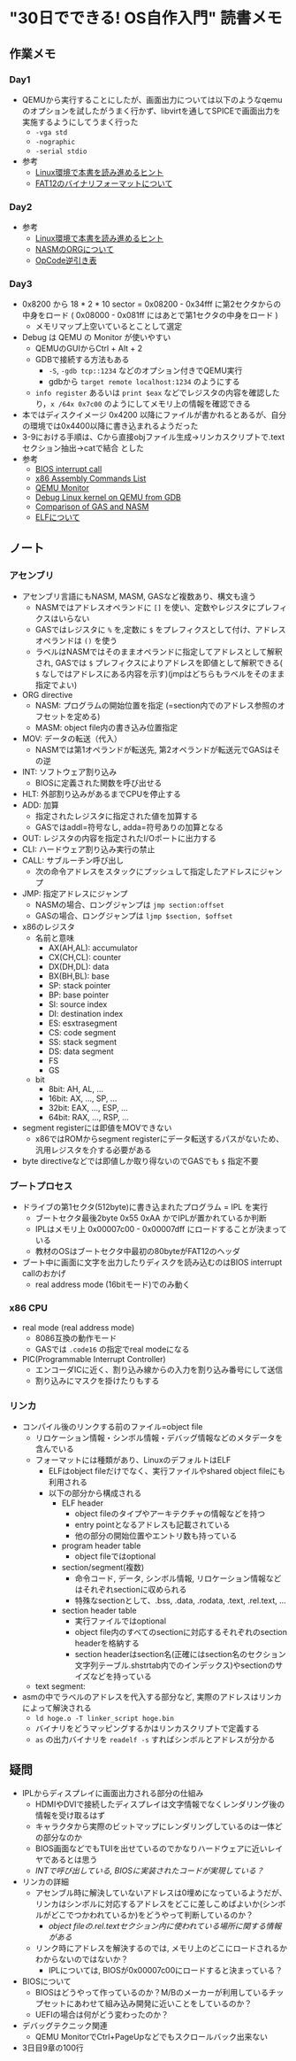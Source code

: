 # "30日でできる! OS自作入門" 読書メモ

## 作業メモ
### Day1
* QEMUから実行することにしたが、画面出力については以下のようなqemuのオプションを試したがうまく行かず、libvirtを通してSPICEで画面出力を実施するようにしてうまく行った
    - `-vga std`
    - `-nographic`
    - `-serial stdio`
* 参考
    - [Linux環境で本書を読み進めるヒント](http://d.hatena.ne.jp/big-eyed-hamster/20081229/1230562654)
    - [FAT12のバイナリフォーマットについて](http://www.dfists.ua.es/~gil/FAT12Description.pdf)
### Day2
* 参考
    - [Linux環境で本書を読み進めるヒント](http://d.hatena.ne.jp/big-eyed-hamster/20090106/1231182085)
    - [NASMのORGについて](http://www.nasm.us/doc/nasmdoc7.html)
    - [OpCode逆引き表](http://ref.x86asm.net/coder32.html)
### Day3
* 0x8200 から 18 * 2 * 10 sector = 0x08200 - 0x34fff に第2セクタからの中身をロード ( 0x08000 - 0x081ff にはあとで第1セクタの中身をロード )
    - メモリマップ上空いているとことして選定
* Debug は QEMU の Monitor が使いやすい
    - QEMUのGUIからCtrl + Alt + 2
    - GDBで接続する方法もある
        + `-S`, `-gdb tcp::1234` などのオプション付きでQEMU実行
        + gdbから `target remote localhost:1234` のようにする
    - `info register` あるいは `print $eax` などでレジスタの内容を確認したり，`x /64x 0x7c00` のようにしてメモリ上の情報を確認できる
* 本ではディスクイメージ 0x4200 以降にファイルが書かれるとあるが、自分の環境では0x4400以降に書き込まれるようだった
* 3-9における手順は、Cから直接objファイル生成->リンカスクリプトで.textセクション抽出->catで結合 とした
* 参考
    - [BIOS interrupt call](https://en.wikipedia.org/wiki/BIOS_interrupt_call)
    - [x86 Assembly Commands List](https://en.wikibooks.org/wiki/X86_Assembly)
    - [QEMU Monitor](https://en.wikibooks.org/wiki/QEMU/Monitor)
    - [Debug Linux kernel on QEMU from GDB](https://www.hiroom2.com/2014/01/15/qemu%E4%B8%8A%E3%81%AElinux%E3%82%AB%E3%83%BC%E3%83%8D%E3%83%AB%E3%82%92gdb%E3%81%A7%E3%83%87%E3%83%90%E3%83%83%E3%82%B0%E3%81%99%E3%82%8B/)
    - [Comparison of GAS and NASM](https://www.ibm.com/developerworks/library/l-gas-nasm/)
    - [ELFについて](http://softwaretechnique.jp/OS_Development/Tips/ELF/elf01.html)

## ノート
### アセンブリ
* アセンブリ言語にもNASM, MASM, GASなど複数あり、構文も違う
    - NASMではアドレスオペランドに `[]` を使い、定数やレジスタにプレフィクスはいらない
    - GASではレジスタに `%` を,定数に `$` をプレフィクスとして付け、アドレスオペランドは `()` を使う
    - ラベルはNASMではそのままオペランドに指定してアドレスとして解釈され, GASでは `$` プレフィクスによりアドレスを即値として解釈できる( `$` なしではアドレスにある内容を示す)(jmpはどちらもラベルをそのまま指定でよい)
* ORG directive
    - NASM: プログラムの開始位置を指定 (=section内でのアドレス参照のオフセットを定める)
    - MASM: object file内の書き込み位置指定
* MOV: データの転送（代入）
    - NASMでは第1オペランドが転送先, 第2オペランドが転送元でGASはその逆
* INT: ソフトウェア割り込み
    - BIOSに定義された関数を呼び出せる
* HLT: 外部割り込みがあるまでCPUを停止する
* ADD: 加算
    - 指定されたレジスタに指定された値を加算する
    - GASではaddl=符号なし, adda=符号ありの加算となる
* OUT: レジスタの内容を指定されたI/Oポートに出力する
* CLI: ハードウェア割り込み実行の禁止
* CALL: サブルーチン呼び出し
    - 次の命令アドレスをスタックにプッシュして指定したアドレスにジャンプ
* JMP: 指定アドレスにジャンプ
    - NASMの場合、ロングジャンプは `jmp section:offset`
    - GASの場合、ロングジャンプは `ljmp $section, $offset`
* x86のレジスタ
    - 名前と意味
        + AX(AH,AL): accumulator
        + CX(CH,CL): counter
        + DX(DH,DL): data
        + BX(BH,BL): base
        + SP: stack pointer
        + BP: base pointer
        + SI: source index
        + DI: destination index
        + ES: esxtrasegment
        + CS: code segment
        + SS: stack segment
        + DS: data segment
        + FS
        + GS
    - bit
        + 8bit: AH, AL, ...
        + 16bit: AX, ..., SP, ...
        + 32bit: EAX, ..., ESP, ...
        + 64bit: RAX, ..., RSP, ...
* segment registerには即値をMOVできない
    - x86ではROMからsegment registerにデータ転送するパスがないため、汎用レジスタを介する必要がある
* byte directiveなどでは即値しか取り得ないのでGASでも `$` 指定不要

### ブートプロセス
* ドライブの第1セクタ(512byte)に書き込まれたプログラム = IPL を実行
    - ブートセクタ最後2byte 0x55 0xAA かでIPLが置かれているか判断
    - IPLはメモリ上 0x00007c00 - 0x00007dff にロードすることが決まっている
    - 教材のOSはブートセクタ中最初の80byteがFAT12のヘッダ
* ブート中に画面に文字を出力したりディスクを読み込むのはBIOS interrupt callのおかげ
    - real address mode (16bitモード)でのみ動く

### x86 CPU
* real mode (real address mode)
    - 8086互換の動作モード
    - GASでは `.code16` の指定でreal modeになる
* PIC(Programmable Interrupt Controller)
    - エンコーダICに近く、割り込み線からの入力を割り込み番号にして送信
    - 割り込みにマスクを掛けたりもする

### リンカ
* コンパイル後のリンクする前のファイル=object file
    - リロケーション情報・シンボル情報・デバッグ情報などのメタデータを含んでいる
    - フォーマットには種類があり、LinuxのデフォルトはELF
        + ELFはobject fileだけでなく、実行ファイルやshared object fileにも利用される
        + 以下の部分から構成される
            * ELF header
                - object fileのタイプやアーキテクチャの情報などを持つ
                - entry pointとなるアドレスも記載されている
                - 他の部分の開始位置やエントリ数も持っている
            * program header table
                - object fileではoptional
            * section/segment(複数)
                - 命令コード, データ, シンボル情報, リロケーション情報などはそれぞれsectionに収められる
                - 特殊なsectionとして、.bss, .data, .rodata, .text, .rel.text, ...
            * section header table
                - 実行ファイルではoptional
                - object file内のすべてのsectionに対応するそれぞれのsection headerを格納する
                - section headerはsection名(正確にはsection名のセクション文字列テーブル.shstrtab内でのインデックス)やsectionのサイズなどを持っている
    - text segment:
* asmの中でラベルのアドレスを代入する部分など, 実際のアドレスはリンカによって解決される
    - `ld hoge.o -T linker_script hoge.bin`
    - バイナリをどうマッピングするかはリンカスクリプトで定義する
    - `as` の出力バイナリを `readelf -s` すればシンボルとアドレスが分かる

## 疑問
* IPLからディスプレイに画面出力される部分の仕組み
    - HDMIやDVIで接続したディスプレイは文字情報でなくレンダリング後の情報を受け取るはず
    - キャラクタから実際のビットマップにレンダリングしているのは一体どの部分なのか
    - BIOS画面などでもTUIを出せているのでかなりハードウェアに近いレイヤであるとは思う
    - *INTで呼び出している, BIOSに実装されたコードが実現している？*
* リンカの詳細
    - アセンブル時に解決していないアドレスは0埋めになっているようだが、リンカはシンボルに対応するアドレスをどこに差しこめばよいか(シンボルがどこでつかわれているか)をどうやって判断しているのか？
        + *object fileの.rel.textセクション内に使われている場所に関する情報がある*
    - リンク時にアドレスを解決するのでは, メモリ上のどこにロードされるかわからないのではないか？
        + IPLについては, BIOSが0x00007c00にロードすると決まっている？
* BIOSについて
    - BIOSはどうやって作っているのか？M/Bのメーカーが利用しているチップセットにあわせて組み込み開発に近いことをしているのか？
    - UEFIの場合は何がどう変わったのか？
* デバッグテクニック関連
    - QEMU MonitorでCtrl+PageUpなどでもスクロールバック出来ない
* 3日目9章の100行
